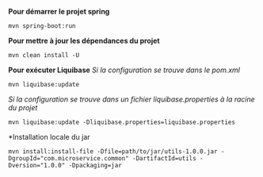 **Pour démarrer le projet spring**

```shell
mvn spring-boot:run
```

**Pour mettre à jour les dépendances du projet**
```shell
mvn clean install -U
```

**Pour exécuter Liquibase**
*Si la configuration se trouve dans le pom.xml*
```shell
mvn liquibase:update
```
*Si la configuration se trouve dans un fichier liquibase.properties à la racine du projet*
```shell
mvn liquibase:update -Dliquibase.properties=liquibase.properties
```
*Installation locale du jar 
```shell
mvn install:install-file -Dfile=path/to/jar/utils-1.0.0.jar -DgroupId="com.microservice.common" -DartifactId=utils -Dversion="1.0.0" -Dpackaging=jar
```
